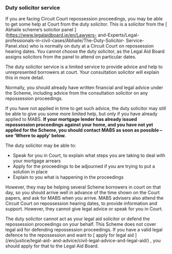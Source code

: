 ###  Duty solicitor service

If you are facing Circuit Court repossession proceedings, you may be able to
get some help at Court from the duty solicitor. This is a solicitor from the [
Abhaile scheme’s solicitor panel ](https://www.legalaidboard.ie/en/Lawyers-
and-Experts/Legal-professionals-in-civil-cases/Abhaile/The-Duty-Solicitor-
Service-Panel.xlsx) who is normally on duty at a Circuit Court on repossession
hearing dates. You cannot choose the duty solicitor, as the Legal Aid Board
assigns solicitors from the panel to attend on particular dates.

The duty solicitor service is a limited service to provide advice and help to
unrepresented borrowers at court. Your consultation solicitor will explain
this in more detail.

Normally, you should already have written financial and legal advice under the
Scheme, including advice from the consultation solicitor on any repossession
proceedings.

If you have not applied in time to get such advice, the duty solicitor may
still be able to give you some more limited help, but only if you have already
applied to MABS. **If your mortgage lender has already issued repossession
proceedings against your home, and you have not yet applied for the Scheme,
you should contact MABS as soon as possible – see ‘Where to apply’ below.**

The duty solicitor may be able to:

  * Speak for you in Court, to explain what steps you are taking to deal with your mortgage arrears 
  * Apply for the proceedings to be adjourned if you are trying to put a solution in place 
  * Explain to you what is happening in the proceedings 

However, they may be helping several Scheme borrowers in court on that day, so
you should arrive well in advance of the time shown on the Court papers, and
ask for MABS when you arrive. MABS advisers also attend the Circuit Court on
repossession hearing dates, to provide information and support. However, they
cannot give legal advice or speak for you in Court.

The duty solicitor cannot act as your legal aid solicitor or defend the
repossession proceedings on your behalf. This Scheme does not cover legal aid
for defending repossession proceedings. If you have a valid legal defence to
the repossession and want to [ apply for legal aid ](/en/justice/legal-aid-
and-advice/civil-legal-advice-and-legal-aid/) , you should apply for that to
the Legal Aid Board.
